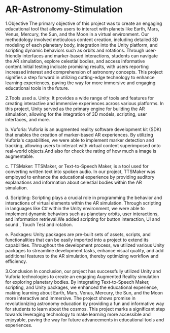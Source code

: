 # AR-Astronomy-Stimulation
1.Objective
The primary objective of this project was to create an engaging educational tool that allows users to interact with planets like Earth, Mars, Venus, Mercury, the Sun, and the Moon in a virtual environment.
Our methodology involved meticulous content creation, including detailed 3D modeling of each planetary body, integration into the Unity platform, and scripting dynamic behaviors such as orbits and rotations. Through user-friendly interfaces and marker-based interactions, students can navigate the AR simulation, explore celestial bodies, and access informative content.Initial testing  indicate promising results, with users reporting increased interest and comprehension of astronomy concepts. 
This project signifies a step forward in utilizing cutting-edge technology to enhance learning experiences, paving the way for more immersive and engaging educational tools in the future.

2.Tools used
a. Unity:
It provides a wide range of tools and features for creating interactive and immersive experiences across various platforms. In this project, Unity served as the primary engine for building the AR simulation, allowing for the integration of 3D models, scripting, user interfaces, and more.

b. Vuforia:
Vuforia is an augmented reality software development kit (SDK) that enables the creation of marker-based AR experiences. By utilizing Vuforia's capabilities, we were able to implement marker detection and tracking, allowing users to interact with virtual content superimposed onto real-world objects.And also for check the rating of how much a image is augmentable.

c. TTSMaker:
TTSMaker, or Text-to-Speech Maker, is a tool used for converting written text into spoken audio. In our project, TTSMaker was employed to enhance the educational experience by providing auditory explanations and information about celestial bodies within the AR simulation.

d. Scripting:
Scripting plays a crucial role in programming the behavior and interactions of virtual elements within the AR simulation. Through scripting in languages like C# within the Unity environment, we were able to implement dynamic behaviors such as planetary orbits, user interactions, and information retrieval.We added scripting for button interaction, UI and sound , Touch Test and rotation.

e. Packages:
Unity packages are pre-built sets of assets, scripts, and functionalities that can be easily imported into a project to extend its capabilities. Throughout the development process, we utilized various Unity packages to streamline development tasks, enhance visual quality, and add additional features to the AR simulation, thereby optimizing workflow and efficiency.

3.Conclusion
In conclusion, our project has successfully utilized Unity and Vuforia technologies to create an engaging Augmented Reality simulation for exploring planetary bodies. By integrating Text-to-Speech Maker, scripting, and Unity packages, we enhanced the educational experience, making learning about Earth, Mars, Venus, Mercury, the Sun, and the Moon more interactive and immersive. The project shows promise in revolutionizing astronomy education by providing a fun and informative way for students to learn about the cosmos. This project marks a significant step towards leveraging technology to make learning more accessible and enjoyable, paving the way for future advancements in educational tools and experiences.
